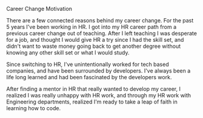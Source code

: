 Career Change Motivation

There are a few connected reasons behind my career change. For the past 5 years I've been working in HR. I got into my HR career path from a previous career change out of teaching. After I left teaching I was desperate for a job, and thought I would give HR a try since I had the skill set, and didn't want to waste money going back to get another degree without knowing any other skill set or what I would study.

Since switching to HR, I've unintentionally worked for tech based companies, and have been surrounded by developers. I've always been a life long learned and had been fascinated by the developers work.

After finding a mentor in HR that really wanted to develop my career, I realized I was really unhappy with HR work, and through my HR work with Engineering departments, realized I'm ready to take a leap of faith in learning how to code.
